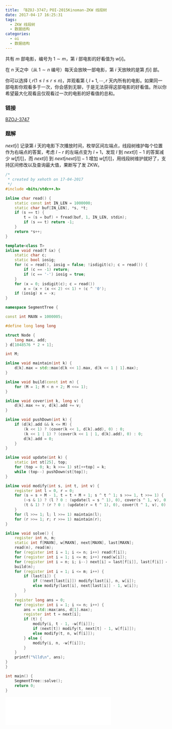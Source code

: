 ```yaml
---
title: 「BZOJ-3747」POI-2015Kinoman-ZKW 线段树
date: 2017-04-17 16:25:31
tags:
  - ZKW 线段树
  - 数据结构
categories:
  - oi
  - 数据结构
---
```

共有 $m$ 部电影，编号为 $1 \sim m$，第 $i$ 部电影的好看值为 $w[i]$。

在 $n$ 天之中（从 $1 \sim n$ 编号）每天会放映一部电影，第 $i$ 天放映的是第 $f[i]$ 部。

你可以选择 $l,r(1 \leq l \leq r \leq n)$，并观看第 $l,l+1,\cdots,r$ 天内所有的电影。如果同一部电影你观看多于一次，你会感到无聊，于是无法获得这部电影的好看值。所以你希望最大化观看且仅观看过一次的电影的好看值的总和。
<!-- more -->
### 链接
[BZOJ-3747](http://www.lydsy.com/JudgeOnline/problem.php?id=3747)
### 题解
$next[i]$ 记录第 $i$ 天的电影下次播放时间，枚举区间左端点，线段树维护每个位置作为右端点的答案，考虑 $l - r$ 的左端点变为 $l + 1$，发现 $l$ 到 $next[l] - 1$ 的答案减少 $w[f[l]]$，而 $next[l]$ 到 $next[next[l]] - 1$ 增加 $w[f[l]]$，用线段树维护就好了，支持区间修改以及查询最大值，果断写了发 ZKW。
``` cpp
/*
 * created by xehoth on 17-04-2017
 */
#include <bits/stdc++.h>

inline char read() {
    static const int IN_LEN = 1000000;
    static char buf[IN_LEN], *s, *t;
    if (s == t) {
        t = (s = buf) + fread(buf, 1, IN_LEN, stdin);
        if (s == t) return -1;
    }
    return *s++;
}

template<class T>
inline void read(T &x) {
    static char c;
    static bool iosig;
    for (c = read(), iosig = false; !isdigit(c); c = read()) {
        if (c == -1) return;
        if (c == '-') iosig = true;
    }
    for (x = 0; isdigit(c); c = read())
        x = (x + (x << 2) << 1) + (c ^ '0');
    if (iosig) x = -x;
}

namespace SegmentTree {

const int MAXN = 1000005;

#define long long long

struct Node {
    long max, add;
} d[1048576 * 2 + 1];

int M;

inline void maintain(int k) {
    d[k].max = std::max(d[k << 1].max, d[k << 1 | 1].max);
}

inline void build(const int n) {
    for (M = 1; M < n + 2; M <<= 1);
}

inline void cover(int k, long v) {
    d[k].max += v, d[k].add += v;
}

inline void pushDown(int k) {
    if (d[k].add && k <= M) {
        (k << 1) ? (cover(k << 1, d[k].add), 0) : 0;
        (k << 1 | 1) ? (cover(k << 1 | 1, d[k].add), 0) : 0;
        d[k].add = 0;
    }
}

inline void update(int k) {
    static int st[25], top;
    for (top = 0; k; k >>= 1) st[++top] = k;
    while (top--) pushDown(st[top]);
}

inline void modify(int s, int t, int v) {
    register int l = 0, r = 0;
    for (s = s + M - 1, t = t + M + 1; s ^ t ^ 1; s >>= 1, t >>= 1) {
        (~s & 1) ? (l ? 0 : (update(l = s ^ 1), 0), cover(s ^ 1, v), 0) : 0;
        (t & 1) ? (r ? 0 : (update(r = t ^ 1), 0), cover(t ^ 1, v), 0) : 0;
    }
    for (l >>= 1; l; l >>= 1) maintain(l);
    for (r >>= 1; r; r >>= 1) maintain(r);
}

inline void solve() {
    register int n, m;
    static int f[MAXN], w[MAXN], next[MAXN], last[MAXN];
    read(n), read(m);
    for (register int i = 1; i <= n; i++) read(f[i]);
    for (register int i = 1; i <= m; i++) read(w[i]);
    for (register int i = n; i; i--) next[i] = last[f[i]], last[f[i]] = i;
    build(n);
    for (register int i = 1; i <= m; i++) {
        if (last[i]) {
            if (!next[last[i]]) modify(last[i], n, w[i]);
            else modify(last[i], next[last[i]] - 1, w[i]);
        }
    }
    register long ans = 0;
    for (register int i = 1; i <= n; i++) {
        ans = std::max(ans, d[1].max);
        register int t = next[i];
        if (t) {
            modify(i, t - 1, -w[f[i]]);
            if (next[t]) modify(t, next[t] - 1, w[f[i]]);
            else modify(t, n, w[f[i]]);
        } else {
            modify(i, n, -w[f[i]]);
        }
    }
    printf("%lld\n", ans);
}
}

int main() {
    SegmentTree::solve();
    return 0;
}
```
<iframe frameborder="no" border="0" marginwidth="0" marginheight="0" width=330 height=86 src="//music.163.com/outchain/player?type=2&id=33020478&auto=1&height=66"></iframe>